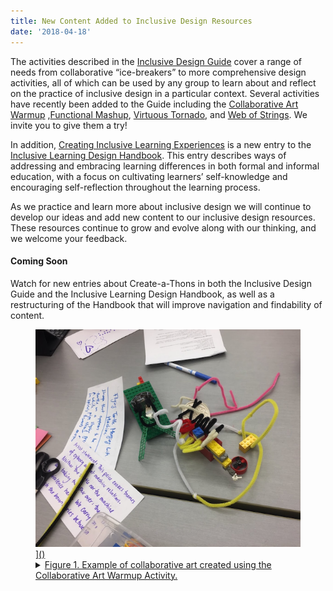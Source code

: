```yaml
---
title: New Content Added to Inclusive Design Resources
date: '2018-04-18'
---
```


The activities described in the
[Inclusive Design Guide](https://guide.inclusivedesign.ca/index.html) cover a range of needs from collaborative “ice-breakers”
to more comprehensive design activities, all of which can be used by any group to learn about and
reflect on the practice of inclusive design in a particular context. Several activities
have recently been added to the Guide including the [Collaborative Art Warmup](https://guide.inclusivedesign.ca/activities/CollaborativeArtWarmup.html)
,[Functional Mashup](https://guide.inclusivedesign.ca/activities/FunctionalMashup.html),
[Virtuous Tornado](https://guide.inclusivedesign.ca/activities/VirtuousTornado.html), and
[Web of Strings](https://guide.inclusivedesign.ca/activities/WebOfStrings.html). We invite you to give them a try!

In addition, [Creating Inclusive Learning Experiences](https://handbook.floeproject.org/CreatingInclusiveLearningExperiences.html)
is a new entry to the [Inclusive Learning Design Handbook](https://handbook.floeproject.org/index.html).
This entry describes ways of addressing and embracing learning differences in both formal and informal
education, with a focus on cultivating learners’ self-knowledge and encouraging self-reflection throughout
the learning process.

As we practice and learn more about inclusive design we will continue to develop our ideas and
add new content to our inclusive design resources. These resources continue to grow and evolve
along with our thinking, and we welcome your feedback.

#### Coming Soon

Watch for new entries about Create-a-Thons in both the Inclusive Design Guide and the Inclusive
Learning Design Handbook, as well as a restructuring of the Handbook that will improve navigation
and findability of content.

<figure>
<a href ="images/collaborative_art.png"><img src="images/collaborative_art_thumb.png"
alt="view larger version of this image" aria-details="det1">]()
<figcaption>
<details id="det1">
<summary>
Figure 1. Example of collaborative art created using the Collaborative Art Warmup Activity.
</summary>
An image showing a small sculpture made of lego and pipe cleaners on a table top, beside
which lie two hand-written notes, one of which includes a title and description, while the
other contains an artist statement.
</details>
</figcaption>
</figure>
